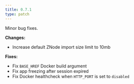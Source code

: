 ```yaml
---
title: 0.7.1
type: patch
---
```


Minor bug fixes.


**Changes:**

* Increase default ZNode import size limit to 10mb

**Fixes:**

* Fix `BASE_HREF` Docker build argument
* Fix app freezing after session expired
* Fix Docker healthcheck when `HTTP_PORT` is set to `disabled`
